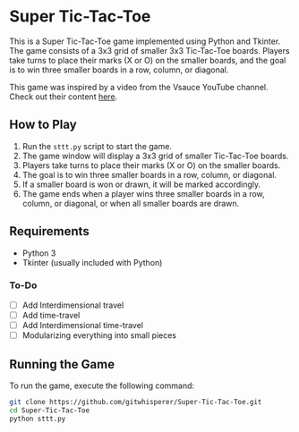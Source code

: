 # Super Tic-Tac-Toe

This is a Super Tic-Tac-Toe game implemented using Python and Tkinter. The game consists of a 3x3 grid of smaller 3x3 Tic-Tac-Toe boards. Players take turns to place their marks (X or O) on the smaller boards, and the goal is to win three smaller boards in a row, column, or diagonal.

This game was inspired by a video from the Vsauce YouTube channel. Check out their content [here](https://www.youtube.com/@Vsauce).

## How to Play

1. Run the `sttt.py` script to start the game.
2. The game window will display a 3x3 grid of smaller Tic-Tac-Toe boards.
3. Players take turns to place their marks (X or O) on the smaller boards.
4. The goal is to win three smaller boards in a row, column, or diagonal.
5. If a smaller board is won or drawn, it will be marked accordingly.
6. The game ends when a player wins three smaller boards in a row, column, or diagonal, or when all smaller boards are drawn.

## Requirements

- Python 3
- Tkinter (usually included with Python)

### To-Do

- [ ] Add Interdimensional travel
- [ ] Add time-travel
- [ ] Add Interdimensional time-travel
- [ ] Modularizing everything into small pieces

## Running the Game

To run the game, execute the following command:

```bash
git clone https://github.com/gitwhisperer/Super-Tic-Tac-Toe.git
cd Super-Tic-Tac-Toe
python sttt.py